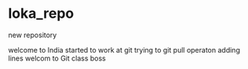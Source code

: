 # loka_repo
new repository



welcome to India
started to work at git
trying to git pull operaton
adding lines
welcom to Git class boss

